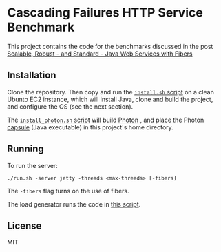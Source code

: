 # Cascading Failures HTTP Service Benchmark

This project contains the code for the benchmarks discussed in the post [Scalable, Robust - and Standard - Java Web Services with Fibers](http://blog.paralleluniverse.co/2014/05/29/cascading-failures/)

## Installation

Clone the repository. Then copy and run the [`install.sh` script](https://github.com/puniverse/CascadingFailureExample/blob/master/scripts/install.sh) on a clean Ubunto EC2 instance, which will install Java, clone and build the project, and configure the OS (see the next section).

The [`install_photon.sh` script](https://github.com/puniverse/CascadingFailureExample/blob/master/scripts/install_photon.sh) will build [Photon](https://github.com/puniverse/photon) , and place the Photon [capsule](https://github.com/puniverse/capsule) (Java executable) in this project's home directory.

## Running

To run the server:

    ./run.sh -server jetty -threads <max-threads> [-fibers]

The `-fibers` flag turns on the use of fibers.

The load generator runs the code in [this script](https://github.com/puniverse/CascadingFailureExample/blob/master/scripts/test.sh).

## License

MIT
